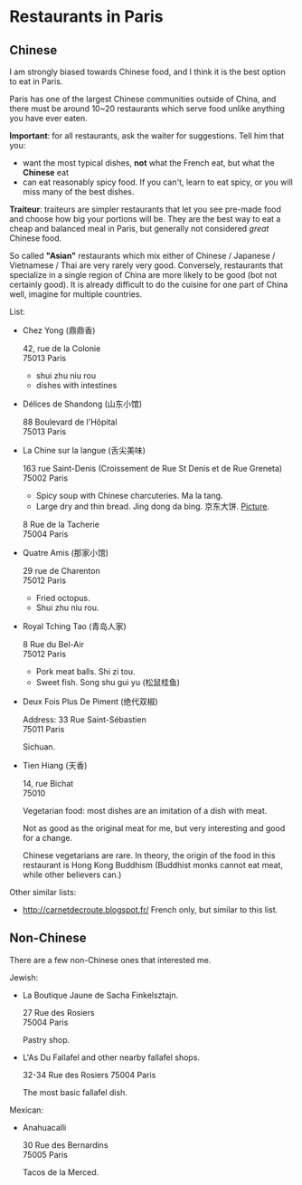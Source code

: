# Restaurants in Paris

## Chinese

I am strongly biased towards Chinese food, and I think it is the best option to eat in Paris.

Paris has one of the largest Chinese communities outside of China, and there must be around 10~20 restaurants which serve food unlike anything you have ever eaten.

**Important**: for all restaurants, ask the waiter for suggestions. Tell him that you:

- want the most typical dishes, **not** what the French eat, but what the **Chinese** eat
- can eat reasonably spicy food. If you can't, learn to eat spicy, or you will miss many of the best dishes.

**Traiteur**: traiteurs are simpler restaurants that let you see pre-made food and choose how big your portions will be. They are the best way to eat a cheap and balanced meal in Paris, but generally not considered *great* Chinese food.

So called **"Asian"** restaurants which mix either of Chinese / Japanese / Vietnamese / Thai are very rarely very good. Conversely, restaurants that specialize in a single region of China are more likely to be good (bot not certainly good). It is already difficult to do the cuisine for one part of China well, imagine for multiple countries.

List:

-   Chez Yong (鼎鼎香)

    42, rue de la Colonie  
    75013 Paris

    - shui zhu niu rou
    - dishes with intestines

-   Délices de Shandong (山东小馆)

    88 Boulevard de l'Hôpital  
    75013 Paris

-   La Chine sur la langue (舌尖美味)

    163 rue Saint-Denis (Croissement de Rue St Denis et de Rue Greneta)  
    75002 Paris

    - Spicy soup with Chinese charcuteries. Ma la tang.
    - Large dry and thin bread. Jing dong da bing. 京东大饼. [Picture](http://www.nipic.com/show/1/55/7885c266f22649ae.html).

    8 Rue de la Tacherie  
    75004 Paris

-   Quatre Amis (那家小馆)

    29 rue de Charenton  
    75012 Paris

    - Fried octopus.
    - Shui zhu niu rou.

-   Royal Tching Tao (青岛人家)

    8 Rue du Bel-Air  
    75012 Paris

    - Pork meat balls. Shi zi tou.
    - Sweet fish. Song shu gui yu (松鼠桂鱼)

-   Deux Fois Plus De Piment (绝代双椒)

    Address: 33 Rue Saint-Sébastien  
    75011 Paris

    Sichuan.

-   Tien Hiang (天香)

    14, rue Bichat  
    75010

    Vegetarian food: most dishes are an imitation of a dish with meat.

    Not as good as the original meat for me, but very interesting and good for a change.

    Chinese vegetarians are rare. In theory, the origin of the food in this restaurant is Hong Kong Buddhism (Buddhist monks cannot eat meat, while other believers can.)

Other similar lists:

- <http://carnetdecroute.blogspot.fr/> French only, but similar to this list.

## Non-Chinese

There are a few non-Chinese ones that interested me.

Jewish:

-   La Boutique Jaune de Sacha Finkelsztajn.

    27 Rue des Rosiers  
    75004 Paris

    Pastry shop.

-   L'As Du Fallafel and other nearby fallafel shops.

    32-34 Rue des Rosiers
    75004 Paris

    The most basic fallafel dish.

Mexican:

-   Anahuacalli

    30 Rue des Bernardins  
    75005 Paris

    Tacos de la Merced.

